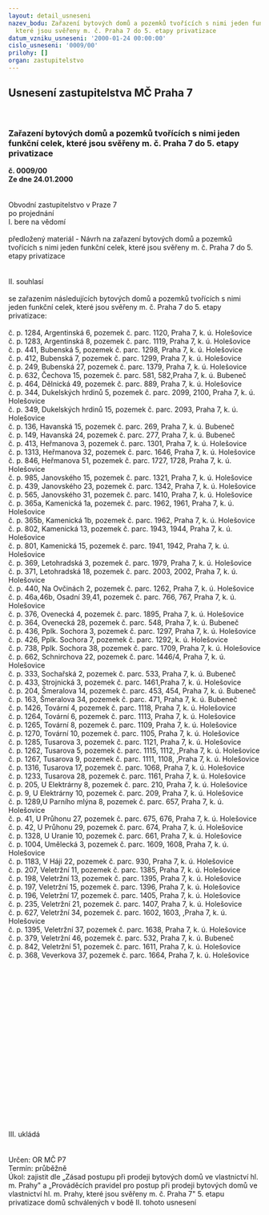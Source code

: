 ```yaml
---
layout: detail_usneseni
nazev_bodu: Zařazení bytových domů a pozemků tvořících s nimi jeden funkční celek,
  které jsou svěřeny m. č. Praha 7 do 5. etapy privatizace
datum_vzniku_usneseni: '2000-01-24 00:00:00'
cislo_usneseni: '0009/00'
prilohy: []
organ: zastupitelstvo
---
```

<div id="ucUsn_pList" class="usn">
	<span><h2>Usnesení zastupitelstva MČ Praha 7 </h2>
<br></span><div class="standBody">
<span><h3>Zařazení bytových domů a pozemků tvořících s nimi jeden funkční celek, které jsou svěřeny m. č. Praha 7 do 5. etapy privatizace</h3></span><div class="center">
		<strong>č. 0009/00</strong><br>
	</div>
<div class="center">
		<strong>Ze dne 24.01.2000</strong><br><br>
	</div>
<br>Obvodní zastupitelstvo v Praze 7<br>po projednání<br>I.	bere na vědomí<br><br> předložený materiál - Návrh na zařazení bytových domů a pozemků tvořících s nimi jeden funkční celek, které jsou svěřeny m. č. Praha 7 do 5. etapy privatizace<br><br><br>II.	souhlasí <br><br>se  zařazením následujících bytových domů a pozemků tvořících s nimi jeden funkční celek, které jsou svěřeny m. č. Praha 7 do 5. etapy privatizace:<br><br>č. p. 1284, Argentinská 6, pozemek č. parc. 1120, Praha 7, k. ú. Holešovice<br>č. p. 1283, Argentinská 8, pozemek č. parc. 1119, Praha 7, k. ú. Holešovice<br>č. p. 441, Bubenská 5, pozemek č. parc. 1298, Praha 7, k. ú. Holešovice<br>č. p. 412, Bubenská 7, pozemek č. parc. 1299, Praha 7, k. ú. Holešovice<br>č. p. 249, Bubenská 27, pozemek č. parc. 1379, Praha 7, k. ú. Holešovice<br>č. p. 632, Čechova 15, pozemek č. parc. 581, 582,Praha 7,  k. ú. Bubeneč<br>č. p. 464, Dělnická 49, pozemek č. parc. 889, Praha 7, k. ú. Holešovice<br>č. p. 344, Dukelských hrdinů 5, pozemek č. parc. 2099, 2100, Praha 7, k. ú. Holešovice <br>č. p. 349, Dukelských hrdinů 15, pozemek č. parc. 2093, Praha 7, k. ú. Holešovice<br>č. p. 136, Havanská 15, pozemek č. parc. 269, Praha 7, k. ú. Bubeneč<br>č. p. 149, Havanská 24, pozemek č. parc. 277, Praha 7, k. ú. Bubeneč<br>č. p. 413, Heřmanova 3, pozemek č. parc. 1301, Praha  7, k. ú. Holešovice<br>č. p. 1313, Heřmanova 32, pozemek č. parc. 1646, Praha 7, k. ú. Holešovice<br>č. p. 846, Heřmanova 51, pozemek č. parc. 1727, 1728, Praha 7, k. ú. Holešovice<br>č. p. 985, Janovského 15, pozemek č. parc. 1321, Praha 7, k. ú. Holešovice<br>č. p. 439, Janovského 23, pozemek č. parc. 1342, Praha 7, k. ú. Holešovice<br>č. p. 565, Janovského 31, pozemek č. parc. 1410, Praha 7, k. ú. Holešovice <br>č. p. 365a, Kamenická 1a, pozemek č. parc. 1962, 1961, Praha 7, k. ú. Holešovice<br>č. p. 365b, Kamenická 1b, pozemek č. parc. 1962, Praha 7, k. ú. Holešovice<br>č. p. 802, Kamenická 13, pozemek č. parc. 1943, 1944, Praha 7, k. ú. Holešovice<br>č. p. 801, Kamenická 15, pozemek č. parc. 1941, 1942, Praha 7, k. ú. Holešovice<br>č. p. 369, Letohradská 3, pozemek č. parc. 1979, Praha 7, k. ú. Holešovice<br>č. p. 371, Letohradská 18, pozemek č. parc. 2003, 2002, Praha 7, k. ú. Holešovice<br>č. p. 440, Na Ovčinách 2, pozemek č. parc. 1262, Praha 7, k. ú. Holešovice<br>č. p. 46a,46b, Osadní 39,41, pozemek č. parc. 766, 767, Praha 7, k. ú. Holešovice<br>č. p. 376, Ovenecká 4, pozemek č. parc. 1895, Praha  7, k. ú. Holešovice<br>č. p. 364, Ovenecká 28, pozemek č. parc. 548, Praha 7, k. ú. Bubeneč<br>č. p. 436, Pplk. Sochora 3, pozemek č. parc. 1297, Praha 7, k. ú. Holešovice<br>č. p. 426, Pplk. Sochora 7, pozemek č. parc. 1292, k. ú. Holešovice<br>č. p. 738, Pplk. Sochora 38, pozemek č. parc. 1709, Praha 7, k. ú. Holešovice<br>č. p. 662, Schnirchova  22, pozemek č. parc. 1446/4, Praha 7, k. ú. Holešovice<br>č. p. 333, Sochařská 2, pozemek č. parc. 533, Praha 7, k. ú. Bubeneč<br>č. p. 433, Strojnická 3, pozemek č. parc. 1461,Praha 7, k. ú. Holešovice<br>č. p. 204, Šmeralova 14, pozemek č. parc. 453, 454, Praha 7, k. ú. Bubeneč<br>č. p. 163, Šmeralova 34, pozemek č. parc. 471, Praha 7, k. ú. Bubeneč<br>č. p. 1426, Tovární 4, pozemek č. parc. 1118, Praha 7, k. ú. Holešovice<br>č. p. 1264, Tovární 6, pozemek č. parc. 1113, Praha 7, k. ú. Holešovice  <br>č. p. 1265, Tovární 8, pozemek č. parc. 1109, Praha 7, k. ú. Holešovice<br>č. p. 1270, Tovární 10, pozemek č. parc. 1105, Praha 7, k. ú. Holešovice<br>č. p. 1285, Tusarova 3, pozemek č. parc. 1121, Praha 7, k. ú. Holešovice<br>č. p. 1262, Tusarova 5, pozemek č. parc. 1115, 1112, ,Praha 7, k. ú. Holešovice<br>č. p. 1267, Tusarova 9, pozemek č. parc. 1111, 1108, ,Praha 7, k. ú. Holešovice<br>č. p. 1316, Tusarova 17, pozemek č. parc. 1068, Praha 7, k. ú. Holešovice<br>č. p. 1233, Tusarova  28, pozemek č. parc. 1161, Praha 7, k. ú. Holešovice<br>č. p. 205, U Elektrárny 8, pozemek č. parc. 210, Praha 7, k. ú. Holešovice  <br>č. p. 9, U Elektrárny 10, pozemek č. parc. 209, Praha 7, k. ú. Holešovice <br>č. p. 1289,U Parního mlýna 8, pozemek č. parc. 657, Praha 7, k. ú. Holešovice<br>č. p. 41, U Průhonu 27, pozemek č. parc. 675, 676, Praha 7, k. ú. Holešovice<br>č. p. 42, U Průhonu 29, pozemek č. parc. 674, Praha 7, k. ú. Holešovice<br>č. p. 1328, U Uranie 10, pozemek č. parc. 661, Praha 7, k. ú. Holešovice<br>č. p. 1004, Umělecká 3, pozemek č. parc. 1609, 1608, Praha 7, k. ú. Holešovice<br>č. p. 1183, V Háji 22, pozemek č. parc. 930, Praha 7, k. ú. Holešovice<br>č. p. 207, Veletržní 11, pozemek č. parc. 1385, Praha 7, k. ú. Holešovice<br>č. p. 198, Veletržní 13, pozemek č. parc. 1395, Praha 7, k. ú. Holešovice<br>č. p. 197, Veletržní 15, pozemek č. parc. 1396, Praha 7, k. ú. Holešovice<br>č. p. 196, Veletržní 17, pozemek č. parc. 1405, Praha 7, k. ú. Holešovice<br>č. p. 235, Veletržní 21, pozemek č. parc. 1407, Praha 7, k. ú. Holešovice<br>č. p. 627, Veletržní 34, pozemek č. parc. 1602, 1603, ,Praha 7, k. ú. Holešovice<br>č. p. 1395, Veletržní  37, pozemek č. parc. 1638, Praha 7, k. ú. Holešovice<br>č. p. 379, Veletržní 46, pozemek č. parc. 532, Praha 7, k. ú. Bubeneč<br>č. p. 842, Veletržní 51, pozemek č. parc. 1611, Praha 7, k. ú. Holešovice<br>č. p. 368, Veverkova 37, pozemek č. parc. 1664, Praha 7, k. ú. Holešovice<br><br><br><br><br><br><br><br><br><br><br><br><br><br><br><br><br><br><br><br><br>III.	ukládá <br><br>	<br> Určen:	     	OR MČ P7<br>Termín: průběžně<br>Úkol:	zajistit dle „Zásad postupu při prodeji bytových domů ve vlastnictví hl. m. Prahy" a „Prováděcích pravidel pro postup při prodeji bytových domů ve vlastnictví hl. m. Prahy, které jsou svěřeny m. č. Praha 7" 5. etapu privatizace domů schválených v bodě II. tohoto usnesení<br>
</div>
</div>